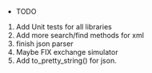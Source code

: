 * TODO

1) Add Unit tests for all libraries
2) Add more search/find methods for xml
3) finish json parser
4) Maybe FIX exchange simulator
5) Add to_pretty_string() for json.

